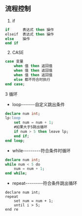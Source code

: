 ## 流程控制

1. if

``` sql
if		表达式 then 操作
elseif 	表达式 then 操作
else	操作
end if
```

2. CASE

``` sql
case 变量
	when 值 then 返回值
    when 值 then 返回值
    when 值 then 返回值
    else 都不符合时执行
end case;
```

3 循环

- loop-------自定义跳出条件

``` sql
declare num int;
lp:loop
	set num = num + 1;
	#如果大于5跳出循环
	if num > 5 then leave lp;
	end if;
end loop;
```



- while---------符合条件时循环

```sql
declare num int;
while num < 5 do
	num = num + 1;
end while;
```

- repeat---------符合条件跳出循环

``` mysql
declare num int;
repeat
	set num = num + 1;
	until i > 5;
end re
```

